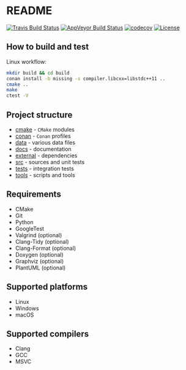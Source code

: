 # README

[![Travis Build Status](https://travis-ci.org/piotrgumienny/cmake-template.svg?branch=master)](https://travis-ci.org/piotrgumienny/cmake-template)
[![AppVeyor Build Status](https://ci.appveyor.com/api/projects/status/github/piotrgumienny/cmake-template?branch=master&svg=true)](https://ci.appveyor.com/project/piotrgumienny/cmake-template)
[![codecov](https://codecov.io/gh/piotrgumienny/cmake-template/branch/master/graph/badge.svg)](https://codecov.io/gh/piotrgumienny/cmake-template)
[![License](https://img.shields.io/github/license/piotrgumienny/cmake-template.svg)](./LICENSE)

## How to build and test

Linux workflow:

```sh
mkdir build && cd build
conan install -b missing -s compiler.libcxx=libstdc++11 ..
cmake ..
make
ctest -V
```

## Project structure

* [cmake](./cmake) - `CMake` modules
* [conan](./conan) - `Conan` profiles
* [data](./data) - various data files
* [docs](./docs) - documentation
* [external](./external) - dependencies
* [src](./src) - sources and unit tests
* [tests](./tests) - integration tests
* [tools](./tools) - scripts and tools

## Requirements

* CMake
* Git
* Python
* GoogleTest
* Valgrind (optional)
* Clang-Tidy (optional)
* Clang-Format (optional)
* Doxygen (optional)
* Graphviz (optional)
* PlantUML (optional)

## Supported platforms

* Linux
* Windows
* macOS

## Supported compilers

* Clang
* GCC
* MSVC
